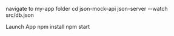 navigate to my-app folder
cd json-mock-api
json-server --watch src/db.json


Launch App
npm install
npm start
